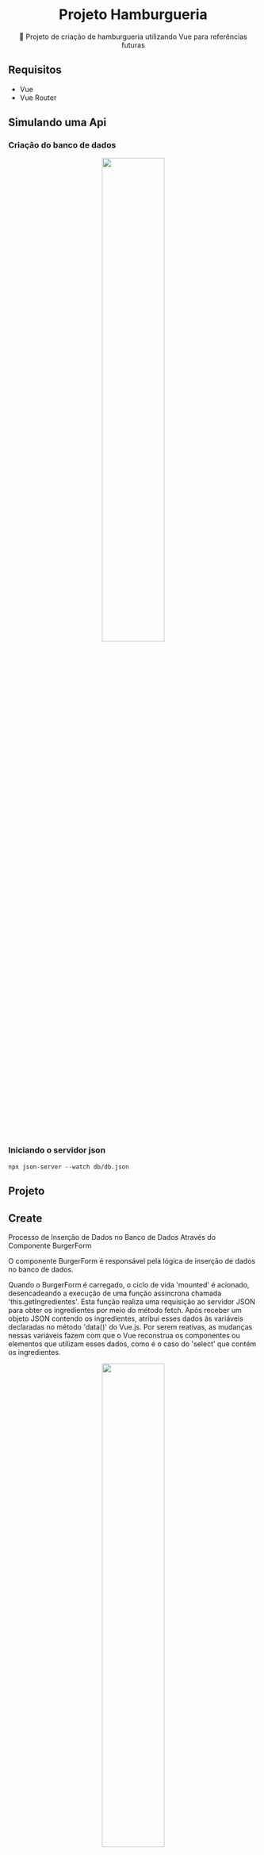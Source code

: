 <H1 align="center">Projeto Hamburgueria</H1>
<p align="center">🚀 Projeto de criação de hamburgueria utilizando Vue para referências futuras</p>

## Requisitos
- Vue
- Vue Router


## Simulando uma Api


### Criação do banco de dados

<div align="center">
  <img src="https://github.com/lucasmargui/Vue_Projeto_Hamburgueria/assets/157809964/2c376844-b415-4ae3-a38d-9c483236568f" style="width:50%">
</div>
<br>

### Iniciando o servidor json

```
npx json-server --watch db/db.json
```

## Projeto


## Create 

Processo de Inserção de Dados no Banco de Dados Através do Componente BurgerForm

O componente BurgerForm é responsável pela lógica de inserção de dados no banco de dados.

Quando o BurgerForm é carregado, o ciclo de vida 'mounted' é acionado, desencadeando a execução de uma função assíncrona chamada 'this.getIngredientes'. Esta função realiza uma requisição ao servidor JSON para obter os ingredientes por meio do método fetch. Após receber um objeto JSON contendo os ingredientes, atribui esses dados às variáveis declaradas no método 'data()' do Vue.js. Por serem reativas, as mudanças nessas variáveis fazem com que o Vue reconstrua os componentes ou elementos que utilizam esses dados, como é o caso do 'select' que contém os ingredientes.

<div align="center">
  <img src="https://github.com/lucasmargui/Vue_Projeto_Hamburgueria/assets/157809964/11f74578-2e07-4f4d-9eea-f6129d5bf91a" style="width:50%">
</div>
<br>

Os dados fornecidos nos inputs do formulário são vinculados às variáveis definidas no método "data()" utilizando a diretiva v:model.


<div align="center">
  <img src="https://github.com/lucasmargui/Vue_Projeto_Hamburgueria/assets/157809964/82d1e2b0-8c69-4741-ae2a-0c098e14dd03" style="width:45%">
  <img src="https://github.com/lucasmargui/Vue_Projeto_Hamburgueria/assets/157809964/9fade0d2-3175-443d-826d-a270ef635581" style="width:45%">
</div>
<br>

Quando um formulário é preenchido e o botão de envio é clicado, uma função personalizada chamada "createBurger" é ativada.

```
 <form id="burger-form" method="POST" @submit="createBurger">
```
<br>

No código a seguir, a função "e.preventDefault()" é utilizada para impedir o envio do formulário via método POST, evitando a perda de dados ao atualizar a página. Os valores dos inputs são capturados e armazenados em um objeto chamado "data". Em seguida, esse objeto é convertido em uma string JSON através do método JSON.stringify(data). Posteriormente, é feita uma requisição POST para o servidor JSON previamente criado, na qual o objeto JSON é adicionado ao banco de dados.

<div align="center">
  <img src="https://github.com/lucasmargui/Vue_Projeto_Hamburgueria/assets/157809964/eb171c22-408b-4255-a5cd-e3f7f32e8860" style="width:70%">
</div>


## Read

Processo de leitura de dados no Banco de Dados Através do Componente DashBoard

Quando o BurgerForm é carregado, o ciclo de vida 'mounted' é acionado, desencadeando a execução de uma função assíncrona chamada 'this.getPedidos'. Esta função realiza uma requisição ao servidor JSON para obter os pedidos por meio do método fetch. Após receber um objeto JSON contendo os pedidos, atribui esses dados às variáveis declaradas no método 'data()' do Vue.js. Por serem reativas, as mudanças nessas variáveis fazem com que o Vue reconstrua os componentes ou elementos que utilizam esses dados, como atualização da lista. Ao término, a função 'this.getStatus' é invocada, representando uma estrutura tabular simulada na qual são registrados os identificadores dos pedidos juntamente com seus respectivos estados.

<div align="center">
  <img src="https://github.com/lucasmargui/Vue_Projeto_Hamburgueria/assets/157809964/627140a4-05c4-495a-9c92-ebdf974905ad" style="width:90%">
</div>


## Update

- const option = event.target.value; : Aqui, a função extrai o valor selecionado do evento event

- const dataJson = JSON.stringify({status: option});: O valor selecionado é então convertido em formato JSON e colocado dentro de um objeto com a chave "status". Este objeto JSON é convertido em uma string usando JSON.stringify().

- const req = await fetch(http://localhost:3000/burgers/${id} : A função fetch()é usada para fazer uma requisição PATCH para o servidor local, onde o recurso de atualização de hambúrgueres está localizado. A URL é construída com base no ID fornecido. O ${id} é substituído pelo valor do parâmetro id passado para a função.

- const res = await req.json(): Uma vez que a requisição é completada, o resultado é extraído da resposta (response) usando o método json(), que converte os dados da resposta em um objeto JavaScript.


<div align="center">
  <img src="https://github.com/lucasmargui/Vue_Projeto_Hamburgueria/assets/157809964/dff8e24d-1f6d-411e-b66a-9f218899847e" style="width:90%">
</div>


## Delete


- Dentro da função, há uma chamada para fetch, que é uma API nativa do navegador para fazer requisições HTTP. Essa chamada envia uma requisição DELETE para o endpoint http://localhost:3000/burgers/${id}. O ${id} é substituído pelo valor do parâmetro id passado para a função. Essa requisição DELETE é para remover um recurso (nesse caso, um "hambúrguer") do servidor.

 - Após o envio da requisição DELETE, a função aguarda a resposta usando await e a converte para JSON usando req.json().

- O resultado da conversão para JSON é armazenado na variável res.

- Após obter a resposta do servidor e converter para JSON, a função chama this.getPedidos(). Presumivelmente, getPedidos() é uma função que busca novamente os pedidos (ou recursos relacionados) após a remoção do hambúrguer, atualizando assim a interface do usuário ou o estado da aplicação com os dados atualizados.


  <div align="center">
  <img src="https://github.com/lucasmargui/Vue_Projeto_Hamburgueria/assets/157809964/d2a62472-7510-4af1-94f0-afb4fcb18ff0" style="width:90%">
</div>



## Resultado 

![image](https://github.com/lucasmargui/Vue_Projeto_Hamburgueria/assets/157809964/94ddc0ea-6359-453d-b154-fdb565880281)























